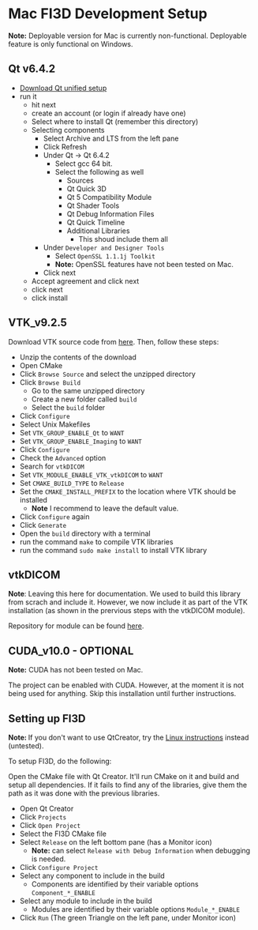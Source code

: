 # Mac FI3D Development Setup

<b>Note:</b> Deployable version for Mac is currently non-functional. Deployable feature is only functional on Windows.

## Qt v6.4.2

* [Download Qt unified setup](https://www.qt.io/download)
* run it
  * hit next
  * create an account (or login if already have one)
  * Select where to install Qt (remember this directory)
  * Selecting components
    * Select Archive and LTS from the left pane
    * Click Refresh
    * Under Qt -> Qt 6.4.2
      * Select gcc 64 bit.
      * Select the following as well
        * Sources
        * Qt Quick 3D
        * Qt 5 Compatibility Module
        * Qt Shader Tools
        * Qt Debug Information Files
        * Qt Quick Timeline
        * Additional Libraries
          * This shoud include them all
    * Under `Developer and Designer Tools`
      * Select `OpenSSL 1.1.1j Toolkit`
      * <b>Note:</b> OpenSSL features have not been tested on Mac.
    * Click next
  * Accept agreement and click next
  * click next
  * click install

## VTK_v9.2.5

Download VTK source code from [here](https://www.vtk.org/download/). Then, follow these steps:

* Unzip the contents of the download
* Open CMake
* Click `Browse Source` and select the unzipped directory
* Click `Browse Build`
  * Go to the same unzipped directory
  * Create a new folder called `build`
  * Select the `build` folder
* Click `Configure`
* Select Unix Makefiles
* Set `VTK_GROUP_ENABLE_Qt` to `WANT`
* Set `VTK_GROUP_ENABLE_Imaging` to `WANT`
* Click `Configure`
* Check the `Advanced` option
* Search for `vtkDICOM`
* Set `VTK_MODULE_ENABLE_VTK_vtkDICOM` to `WANT`
* Set `CMAKE_BUILD_TYPE` to `Release`
* Set the `CMAKE_INSTALL_PREFIX` to the location where VTK should be installed
  * <b>Note</b> I recommend to leave the default value.
* Click `Configure` again
* Click `Generate`
* Open the `build` directory with a terminal
* run the command `make` to compile VTK libraries
* run the command `sudo make install` to install VTK library

## vtkDICOM
<b>Note</b>: Leaving this here for documentation. We used to build this library from scrach and include it. However, we now include it as part of the VTK installation (as shown in the prervious steps with the vtkDICOM module).

Repository for module can be found [here](https://github.com/dgobbi/vtk-dicom).

## CUDA_v10.0 - OPTIONAL

<b>Note:</b> CUDA has not been tested on Mac.

The project can be enabled with CUDA. However, at the moment it is not being used for anything. Skip this installation until further instructions.

## Setting up FI3D

<b>Note: </b> If you don't want to use QtCreator, try the [Linux instructions](LinuxSetup.MD) instead (untested).

To setup FI3D, do the following:

Open the CMake file with Qt Creator. It'll run CMake on it and build and setup all dependencies. If it fails to find any of the libraries, give them the path as it was done with the previous libraries.

* Open Qt Creator
* Click `Projects`
* Click `Open Project`
* Select the FI3D CMake file
* Select `Release` on the left bottom pane (has a Monitor icon)
  * <b>Note:</b> can select `Release with Debug Information` when debugging is needed.
* Click `Configure Project`
* Select any component to include in the build
  * Components are identified by their variable options `Component_*_ENABLE`
* Select any module to include in the build
  * Modules are identified by their variable options `Module_*_ENABLE`
* Click `Run` (The green Triangle on the left pane, under Monitor icon)
